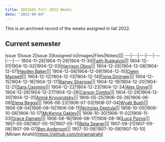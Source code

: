 ```yaml
---
title: IDS2681 Fall 2022 Weeks
date: "2022-09-04"
---
```

This is an archived record of the weeks assigned in fall 2022.

## Current semester

Issue 1|Issue 2|Issue 3|Assigned to|Images|Files|Notes)|||
---|---|---|---|---|---|---
1904-11-28|1904-11-29|1904-11-30|[Faith Rupkalvis](https://github.com/F8th0101)|||
1904-12-01|1904-12-02|1904-12-03|[Harrison Obos](https://github.com/hho22)|||
1904-12-05|1904-12-06|1904-12-07|[Hayden Baker](https://github.com/HanlyBaker32)|||
1904-12-08|1904-12-09|1904-12-10|[Owen Maxwell](https://github.com/opm22a)|||
1904-12-12|1904-12-13|1904-12-14|[Fiona Dininger](https://github.com/FKD22)|||
1904-12-15|1904-12-16|1904-12-17|[Rainey Sharrow](https://github.com/RLS22A)|||
1904-12-19|1904-12-20|1904-12-21|[Sara Casimiro](https://github.com/blossomisthebestcatever)|||
1904-12-22|1904-12-23|1904-12-24|[Alex Grove](https://github.com/alexmgrove)|||
1904-12-26|1904-12-27|1904-12-28|[Carson Combs](https://github.com/Carson456)|||
1904-12-29|1904-12-30|1904-12-31|[Annie Kryvorutsky](https://github.com/AnnieKryvorutsky)|||
1906-05-25|1906-05-26|1906-06-06|[Elena Beggs](https://github.com/elenab1)|||
1906-06-23|1906-07-03|1906-07-04|[Wyatt Bush](https://github.com/CareyBush13)|||
1906-08-04|1906-08-10|1906-08-11|[Nicholas Deptula](https://github.com/nmd19)|||
1906-10-05|1906-10-06|1906-10-17|[McKenna Oakley](https://github.com/mckennaoakley)|||
1906-10-30|1906-11-02|1906-11-03|[Grace Damato](https://github.com/gracedamato22)|||
1906-08-16|1906-08-17|1906-08-18|[Luca Pazos](https://github.com/Lpazos2)|||
1907-05-09|1907-05-10|1907-05-11|[Bella Seaner](https://github.com/bellaseaner)|||
1907-08-21|1907-09-06|1907-09-07|[Ben Anderson](https://github.com/BenDAnderson)|||
1907-10-08|1907-10-09|1907-10-10|[Miriam Alrahil](https://github.com/miriamalrahil